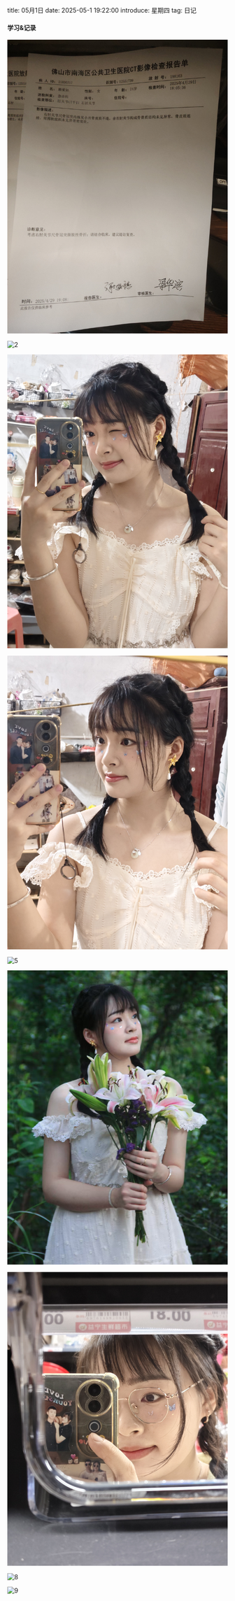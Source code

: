 title: 05月1日
date: 2025-05-1 19:22:00
introduce: 星期四
tag: 日记

#### 学习&记录
![1](/static/img/2025/05/1/1.jpg)

![2](/static/img/2025/05/1/2.jpg)

![3](/static/img/2025/05/1/3.jpg)

![4](/static/img/2025/05/1/4.jpg)

![5](/static/img/2025/05/1/5.jpg)

![6](/static/img/2025/05/1/6.jpg)

![7](/static/img/2025/05/1/7.jpg)

![8](/static/img/2025/05/1/8.jpg)

![9](/static/img/2025/05/1/9.jpg)

